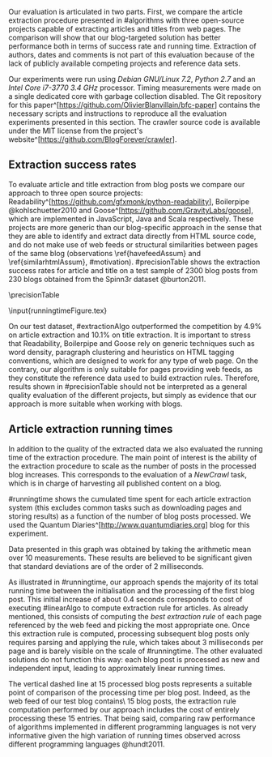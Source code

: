 Our evaluation is articulated in two parts. First, we compare the article extraction procedure presented in #algorithms with three open-source projects capable of extracting articles and titles from web pages. The comparison will show that our blog-targeted solution has better performance both in terms of success rate and running time. Extraction of authors, dates and comments is not part of this evaluation because of the lack of publicly available competing projects and reference data sets.

Our experiments were run using *Debian GNU/Linux 7.2*, *Python 2.7* and an *Intel Core i7-3770 3.4 GHz* processor. Timing measurements were made on a single dedicated core with garbage collection disabled. The Git repository for this paper^[<https://github.com/OlivierBlanvillain/bfc-paper>] contains the necessary scripts and instructions to reproduce all the evaluation experiments presented in this section. The crawler source code is available under the MIT license from the project's website^[<https://github.com/BlogForever/crawler>].


Extraction success rates
------------------------
To evaluate article and title extraction from blog posts we compare our approach to three open source projects: Readability^[<https://github.com/gfxmonk/python-readability>], Boilerpipe @kohlschuetter2010 and Goose^[<https://github.com/GravityLabs/goose>], which are implemented in JavaScript, Java and Scala respectively. These projects are more generic than our blog-specific approach in the sense that they are able to identify and extract data directly from HTML source code, and do not make use of web feeds or structural similarities between pages of the same blog (observations \ref{havefeedAssum} and \ref{similarhtmlAssum}, #motivation). #precisionTable shows the extraction success rates for article and title on a test sample of 2300 blog posts from 230 blogs obtained from the Spinn3r dataset @burton2011.

\precisionTable

\input{runningtimeFigure.tex}

On our test dataset, #extractionAlgo outperformed the competition by 4.9% on article extraction and 10.1% on title extraction. It is important to stress that Readability, Boilerpipe and Goose rely on generic techniques such as word density, paragraph clustering and heuristics on HTML tagging conventions, which are designed to work for any type of web page. On the contrary, our algorithm is only suitable for pages providing web feeds, as they constitute the reference data used to build extraction rules. Therefore, results shown in #precisionTable should not be interpreted as a general quality evaluation of the different projects, but simply as evidence that our approach is more suitable when working with blogs.

Article extraction running times
--------------------------------
In addition to the quality of the extracted data we also evaluated the running time of the extraction procedure. The main point of interest is the ability of the extraction procedure to scale as the number of posts in the processed blog increases. This corresponds to the evaluation of a *NewCrawl* task, which is in charge of harvesting all published content on a blog.

#runningtime shows the cumulated time spent for each article extraction system (this excludes common tasks such as downloading pages and storing results) as a function of the number of blog posts processed. We used the Quantum Diaries^[<http://www.quantumdiaries.org>] blog for this experiment.

Data presented in this graph was obtained by taking the arithmetic mean over 10 measurements. These results are believed to be significant given that standard deviations are of the order of 2 milliseconds.

As illustrated in #runningtime, our approach spends the majority of its total running time between the initialisation and the processing of the first blog post. This initial increase of about 0.4 seconds corresponds to cost of executing #linearAlgo to compute extraction rule for articles. As already mentioned, this consists of computing the *best extraction rule* of each page referenced by the web feed and picking the most appropriate one. Once this extraction rule is computed, processing subsequent blog posts only requires parsing and applying the rule, which takes about 3 milliseconds per page and is barely visible on the scale of #runningtime. The other evaluated solutions do not function this way: each blog post is processed as new and independent input, leading to approximately linear running times.

The vertical dashed line at 15 processed blog posts represents a suitable point of comparison of the processing time per blog post. Indeed, as the web feed of our test blog contains\ 15 blog posts, the extraction rule computation performed by our approach includes the cost of entirely processing these 15 entries. That being said, comparing raw performance of algorithms implemented in different programming languages is not very informative given the high variation of running times observed across different programming languages @hundt2011.
